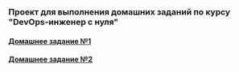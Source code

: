 ### Проект для выполнения домашних заданий по курсу "DevOps-инженер с нуля"

#### [Домашнее задание №1](/lesson1 "lesson1.md")
#### [Домашнее задание №2](/lesson2 "lesson2.md")
